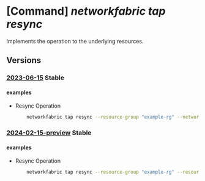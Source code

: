 # [Command] _networkfabric tap resync_

Implements the operation to the underlying resources.

## Versions

### [2023-06-15](/Resources/mgmt-plane/L3N1YnNjcmlwdGlvbnMve30vcmVzb3VyY2Vncm91cHMve30vcHJvdmlkZXJzL21pY3Jvc29mdC5tYW5hZ2VkbmV0d29ya2ZhYnJpYy9uZXR3b3JrdGFwcy97fS9yZXN5bmM=/2023-06-15.xml) **Stable**

<!-- mgmt-plane /subscriptions/{}/resourcegroups/{}/providers/microsoft.managednetworkfabric/networktaps/{}/resync 2023-06-15 -->

#### examples

- Resync Operation
    ```bash
        networkfabric tap resync --resource-group "example-rg" --network-tap-name "example-networktap"
    ```

### [2024-02-15-preview](/Resources/mgmt-plane/L3N1YnNjcmlwdGlvbnMve30vcmVzb3VyY2Vncm91cHMve30vcHJvdmlkZXJzL21pY3Jvc29mdC5tYW5hZ2VkbmV0d29ya2ZhYnJpYy9uZXR3b3JrdGFwcy97fS9yZXN5bmM=/2024-02-15-preview.xml) **Stable**

<!-- mgmt-plane /subscriptions/{}/resourcegroups/{}/providers/microsoft.managednetworkfabric/networktaps/{}/resync 2024-02-15-preview -->

#### examples

- Resync Operation
    ```bash
        networkfabric tap resync --resource-group "example-rg" --resource-name "example-networktap"
    ```

